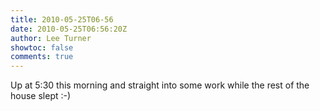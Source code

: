 ```yaml
---
title: 2010-05-25T06-56
date: 2010-05-25T06:56:20Z
author: Lee Turner
showtoc: false
comments: true
---
```


Up at 5:30 this morning and straight into some work while the rest of the house slept :-)

